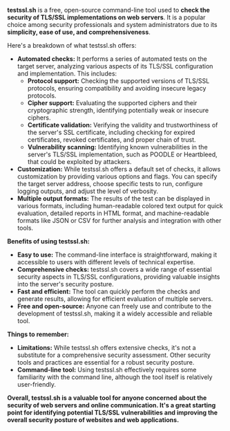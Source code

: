 **testssl.sh** is a free, open-source command-line tool used to **check the security of TLS/SSL implementations on web servers**. It is a popular choice among security professionals and system administrators due to its **simplicity, ease of use, and comprehensiveness**.

Here's a breakdown of what testssl.sh offers:

- **Automated checks:** It performs a series of automated tests on the target server, analyzing various aspects of its TLS/SSL configuration and implementation. This includes:
    - **Protocol support:** Checking the supported versions of TLS/SSL protocols, ensuring compatibility and avoiding insecure legacy protocols.
    - **Cipher support:** Evaluating the supported ciphers and their cryptographic strength, identifying potentially weak or insecure ciphers.
    - **Certificate validation:** Verifying the validity and trustworthiness of the server's SSL certificate, including checking for expired certificates, revoked certificates, and proper chain of trust.
    - **Vulnerability scanning:** Identifying known vulnerabilities in the server's TLS/SSL implementation, such as POODLE or Heartbleed, that could be exploited by attackers.
- **Customization:** While testssl.sh offers a default set of checks, it allows customization by providing various options and flags. You can specify the target server address, choose specific tests to run, configure logging outputs, and adjust the level of verbosity.
- **Multiple output formats:** The results of the test can be displayed in various formats, including human-readable colored text output for quick evaluation, detailed reports in HTML format, and machine-readable formats like JSON or CSV for further analysis and integration with other tools.

**Benefits of using testssl.sh:**

- **Easy to use:** The command-line interface is straightforward, making it accessible to users with different levels of technical expertise.
- **Comprehensive checks:** testssl.sh covers a wide range of essential security aspects in TLS/SSL configurations, providing valuable insights into the server's security posture.
- **Fast and efficient:** The tool can quickly perform the checks and generate results, allowing for efficient evaluation of multiple servers.
- **Free and open-source:** Anyone can freely use and contribute to the development of testssl.sh, making it a widely accessible and reliable tool.

**Things to remember:**

- **Limitations:** While testssl.sh offers extensive checks, it's not a substitute for a comprehensive security assessment. Other security tools and practices are essential for a robust security posture.
- **Command-line tool:** Using testssl.sh effectively requires some familiarity with the command line, although the tool itself is relatively user-friendly.

**Overall, testssl.sh is a valuable tool for anyone concerned about the security of web servers and online communication. It's a great starting point for identifying potential TLS/SSL vulnerabilities and improving the overall security posture of websites and web applications.**